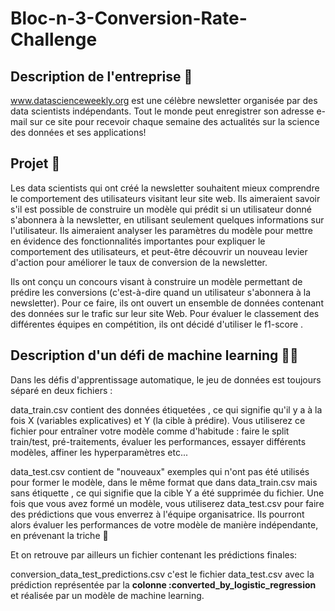 # Bloc-n-3-Conversion-Rate-Challenge

## Description de l'entreprise 📇

www.datascienceweekly.org est une célèbre newsletter organisée par des data scientists indépendants. Tout le monde peut enregistrer son adresse e-mail sur ce site pour recevoir chaque semaine des actualités sur la science des données et ses applications!

## Projet 🚧

Les data scientists qui ont créé la newsletter souhaitent mieux comprendre le comportement des utilisateurs visitant leur site web. Ils aimeraient savoir s'il est possible de construire un modèle qui prédit si un utilisateur donné s'abonnera à la newsletter, en utilisant seulement quelques informations sur l'utilisateur. Ils aimeraient analyser les paramètres du modèle pour mettre en évidence des fonctionnalités importantes pour expliquer le comportement des utilisateurs, et peut-être découvrir un nouveau levier d'action pour améliorer le taux de conversion de la newsletter.

Ils ont conçu un concours visant à construire un modèle permettant de prédire les conversions (c'est-à-dire quand un utilisateur s'abonnera à la newsletter). Pour ce faire, ils ont ouvert un ensemble de données contenant des données sur le trafic sur leur site Web. Pour évaluer le classement des différentes équipes en compétition, ils ont décidé d'utiliser le f1-score .


## Description d'un défi de machine learning 🚴🚴

Dans les défis d'apprentissage automatique, le jeu de données est toujours séparé en deux fichiers :

data_train.csv contient des données étiquetées , ce qui signifie qu'il y a à la fois X (variables explicatives) et Y (la cible à prédire). Vous utiliserez ce fichier pour entraîner votre modèle comme d'habitude : faire le split train/test, pré-traitements, évaluer les performances, essayer différents modèles, affiner les hyperparamètres etc...

data_test.csv contient de "nouveaux" exemples qui n'ont pas été utilisés pour former le modèle, dans le même format que dans data_train.csv mais sans étiquette , ce qui signifie que la cible Y a été supprimée du fichier. Une fois que vous avez formé un modèle, vous utiliserez data_test.csv pour faire des prédictions que vous enverrez à l'équipe organisatrice. Ils pourront alors évaluer les performances de votre modèle de manière indépendante, en prévenant la triche 🤸

Et on retrouve par ailleurs un fichier contenant les prédictions finales:

conversion_data_test_predictions.csv c'est le fichier data_test.csv avec la prédiction représentée par la  **colonne :converted_by_logistic_regression** et réalisée par un modèle de machine learning.
